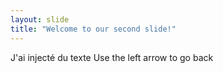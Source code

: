 ```yaml
---
layout: slide
title: "Welcome to our second slide!"
---
```

J'ai injecté du texte
Use the left arrow to go back
